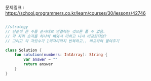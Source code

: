 문제링크 : https://school.programmers.co.kr/learn/courses/30/lessons/42746

```kotlin

//strategy
// 단순히 큰 수를 순서대로 연결하는 것으론 풀 수 없음.
// 각 자리 숫자를 하나씩 빼와서 더하고 나서 비교한다면?
// 그리고 각 자릿수가 1의자리까지 반복하고.. 비교하여 붙여주기

class Solution {
    fun solution(numbers: IntArray): String {
        var answer = ""
        return answer
    }
}
```
